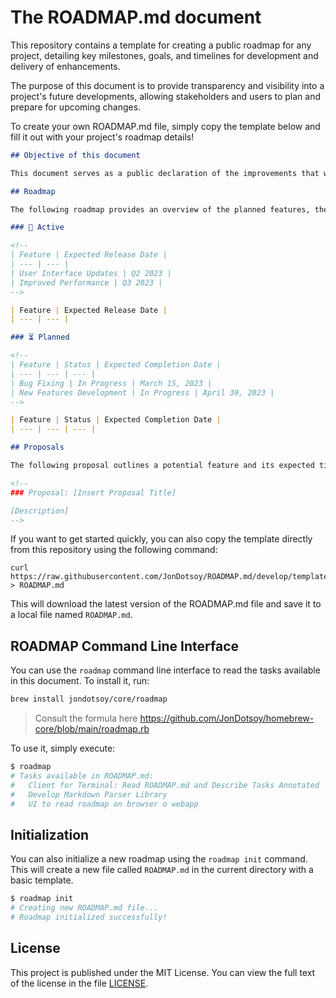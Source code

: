 # The ROADMAP.md document

This repository contains a template for creating a public roadmap for any project, detailing key milestones, goals, and timelines for development and delivery of enhancements.

The purpose of this document is to provide transparency and visibility into a project's future developments, allowing stakeholders and users to plan and prepare for upcoming changes.

To create your own ROADMAP.md file, simply copy the template below and fill it out with your project's roadmap details!

```md
## Objective of this document

This document serves as a public declaration of the improvements that will be made to our project. It outlines the key milestones, goals, and timelines for the development and delivery of these enhancements.

## Roadmap

The following roadmap provides an overview of the planned features, their expected release dates, and the current status:

### 🚧 Active

<!--
| Feature | Expected Release Date |
| --- | --- |
| User Interface Updates | Q2 2023 |
| Improved Performance | Q3 2023 |
-->

| Feature | Expected Release Date |
| --- | --- |

### ⏳ Planned

<!--
| Feature | Status | Expected Completion Date |
| --- | --- | --- |
| Bug Fixing | In Progress | March 15, 2023 |
| New Features Development | In Progress | April 30, 2023 |
-->

| Feature | Status | Expected Completion Date |
| --- | --- | --- |

## Proposals

The following proposal outlines a potential feature and its expected timeline:

<!--
### Proposal: [Insert Proposal Title]

[Description]
-->

```

If you want to get started quickly, you can also copy the template directly from this repository using the following command:

```shell
curl https://raw.githubusercontent.com/JonDotsoy/ROADMAP.md/develop/template/ROADMAP.md > ROADMAP.md
```

This will download the latest version of the ROADMAP.md file and save it to a local file named `ROADMAP.md`.

## ROADMAP Command Line Interface

You can use the `roadmap` command line interface to read the tasks available in this document. To install it, run:

```bash
brew install jondotsoy/core/roadmap
```

> Consult the formula here https://github.com/JonDotsoy/homebrew-core/blob/main/roadmap.rb

To use it, simply execute:

```bash
$ roadmap
# Tasks available in ROADMAP.md:
#   Client for Terminal: Read ROADMAP.md and Describe Tasks Annotated
#   Develop Markdown Parser Library
#   UI to read roadmap on browser o webapp
```

## Initialization

You can also initialize a new roadmap using the `roadmap init` command. This will create a new file called `ROADMAP.md` in the current directory with a basic template.

```bash
$ roadmap init
# Creating new ROADMAP.md file...
# Roadmap initialized successfully!
```

## License

This project is published under the MIT License. You can view the full text of the license in the file [LICENSE](./LICENSE).
